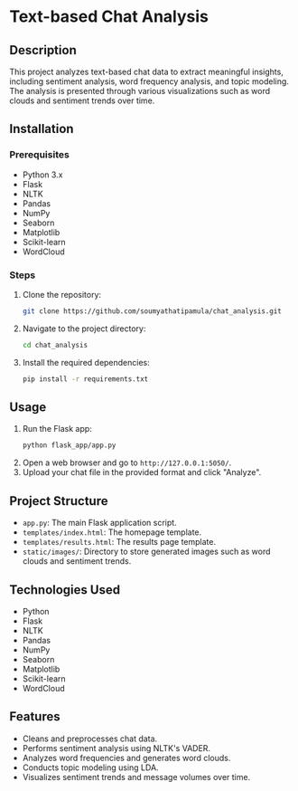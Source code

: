 # Text-based Chat Analysis

## Description
This project analyzes text-based chat data to extract meaningful insights, including sentiment analysis, word frequency analysis, and topic modeling. The analysis is presented through various visualizations such as word clouds and sentiment trends over time.

## Installation
### Prerequisites
- Python 3.x
- Flask
- NLTK
- Pandas
- NumPy
- Seaborn
- Matplotlib
- Scikit-learn
- WordCloud

### Steps
1. Clone the repository:
    ```bash
    git clone https://github.com/soumyathatipamula/chat_analysis.git
    ```
2. Navigate to the project directory:
    ```bash
    cd chat_analysis
    ```
3. Install the required dependencies:
    ```bash
    pip install -r requirements.txt
    ```

## Usage
1. Run the Flask app:
    ```bash
    python flask_app/app.py
    ```
2. Open a web browser and go to `http://127.0.0.1:5050/`.
3. Upload your chat file in the provided format and click "Analyze".

## Project Structure
- `app.py`: The main Flask application script.
- `templates/index.html`: The homepage template.
- `templates/results.html`: The results page template.
- `static/images/`: Directory to store generated images such as word clouds and sentiment trends.

## Technologies Used
- Python
- Flask
- NLTK
- Pandas
- NumPy
- Seaborn
- Matplotlib
- Scikit-learn
- WordCloud

## Features
- Cleans and preprocesses chat data.
- Performs sentiment analysis using NLTK's VADER.
- Analyzes word frequencies and generates word clouds.
- Conducts topic modeling using LDA.
- Visualizes sentiment trends and message volumes over time.
